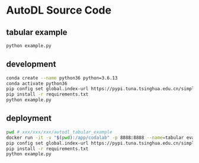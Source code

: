 # AutoDL Source Code

## tabular example
```bash
python example.py
```

## development
```sh
conda create --name python36 python=3.6.13
conda activate python36
pip config set global.index-url https://pypi.tuna.tsinghua.edu.cn/simple
pip install -r requirements.txt
python example.py
```

## deployment
```sh
pwd # xxx/xxx/xxx/autodl_tabular_example
docker run -it -v "$(pwd):/app/codalab" -p 8888:8888 --name=tabular evariste/autodl:cpu-latest
pip config set global.index-url https://pypi.tuna.tsinghua.edu.cn/simple
pip install -r requirements.txt
python example.py
```

